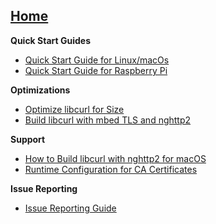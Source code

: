 ## [Home](https://github.com/alexa/avs-device-sdk/wiki)

**Quick Start Guides**    
* [Quick Start Guide for Linux/macOs](https://github.com/alexa/avs-device-sdk/wiki/Linux-Quick-Start-Guide)
* [Quick Start Guide for Raspberry Pi](https://github.com/alexa/avs-device-sdk/wiki/Raspberry-Pi-Quick-Start-Guide)  

**Optimizations**  
* [Optimize libcurl for Size](https://github.com/alexa/alexa-client-sdk/wiki/Optimize-libcurl)
* [Build libcurl with mbed TLS and nghttp2](https://github.com/alexa/alexa-client-sdk/wiki/Build-libcurl-with-mbed-TLS-and-nghttp2)  

**Support** 
* [How to Build libcurl with nghttp2 for macOS](https://github.com/alexa/alexa-client-sdk/wiki/How-to-build-libcurl-with-nghttp2-for-macos)  
* [Runtime Configuration for CA Certificates](https://github.com/alexa/avs-device-sdk/wiki/Runtime-Configuration-for-CA-Certificates)

**Issue Reporting**   
* [Issue Reporting Guide](https://github.com/alexa/avs-device-sdk/wiki/Issue-Reporting-Guide)